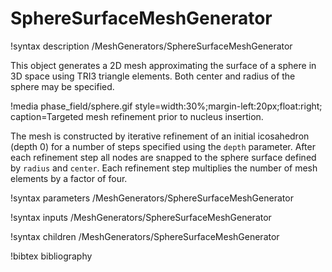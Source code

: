 # SphereSurfaceMeshGenerator

!syntax description /MeshGenerators/SphereSurfaceMeshGenerator

This object generates a 2D mesh approximating the surface of a sphere in 3D space
using TRI3 triangle elements. Both center and radius of the sphere may be specified.

!media phase_field/sphere.gif style=width:30%;margin-left:20px;float:right;
       caption=Targeted mesh refinement prior to nucleus insertion.

The mesh is constructed by iterative refinement of an initial icosahedron (depth 0)
for a number of steps specified using the `depth` parameter. After each refinement step
all nodes are snapped to the sphere surface defined by `radius` and `center`.
Each refinement step multiplies the number of mesh elements by a factor of four.

!syntax parameters /MeshGenerators/SphereSurfaceMeshGenerator

!syntax inputs /MeshGenerators/SphereSurfaceMeshGenerator

!syntax children /MeshGenerators/SphereSurfaceMeshGenerator

!bibtex bibliography
